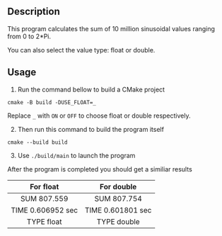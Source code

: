 ## Description
This program calculates the sum of 10 million sinusoidal values ranging from 0 to 2*Pi.

You can also select the value type: float or double.
## Usage
1. Run the command bellow to build a CMake project
```
cmake -B build -DUSE_FLOAT=_
```
Replace `_` with `ON` or `OFF` to choose float or double respectively.

2. Then run this command to build the program itself
```
cmake --build build
```
3. Use `./build/main` to launch the program

After the program is completed you should get a similiar results

| For float  | For double |
|:-------------:|:-------------:|
| SUM 807.559 | SUM 807.754 |
| TIME 0.606952 sec | TIME 0.601801 sec |
| TYPE float | TYPE double |
